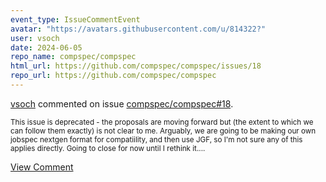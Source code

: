 ```yaml
---
event_type: IssueCommentEvent
avatar: "https://avatars.githubusercontent.com/u/814322?"
user: vsoch
date: 2024-06-05
repo_name: compspec/compspec
html_url: https://github.com/compspec/compspec/issues/18
repo_url: https://github.com/compspec/compspec
---
```


<a href='https://github.com/vsoch' target='_blank'>vsoch</a> commented on issue <a href='https://github.com/compspec/compspec/issues/18' target='_blank'>compspec/compspec#18</a>.

<small>This issue is deprecated - the proposals are moving forward but (the extent to which we can follow them exactly) is not clear to me. Arguably, we are going to be making our own jobspec nextgen format for compatiility, and then use JGF, so I'm not sure any of this applies directly. Going to close for now until I rethink it....</small>

<a href='https://github.com/compspec/compspec/issues/18' target='_blank'>View Comment</a>